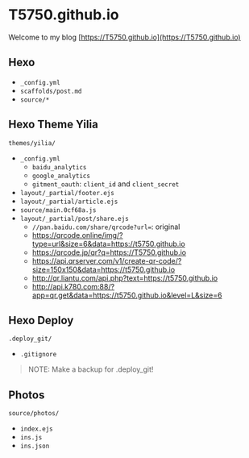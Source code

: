# T5750.github.io
Welcome to my blog [https://T5750.github.io](https://T5750.github.io)

## Hexo
- `_config.yml`
- `scaffolds/post.md`
- `source/*`

## Hexo Theme Yilia
`themes/yilia/`
- `_config.yml`
    - `baidu_analytics`
    - `google_analytics`
    - `gitment_oauth`: `client_id` and `client_secret`
- `layout/_partial/footer.ejs`
- `layout/_partial/article.ejs`
- `source/main.0cf68a.js`
- `layout/_partial/post/share.ejs`
    - `//pan.baidu.com/share/qrcode?url=`: original
    - https://qrcode.online/img/?type=url&size=6&data=https://t5750.github.io
    - https://qrcode.jp/qr?q=https://T5750.github.io
    - https://api.qrserver.com/v1/create-qr-code/?size=150x150&data=https://t5750.github.io
    - http://qr.liantu.com/api.php?text=https://t5750.github.io
    - http://api.k780.com:88/?app=qr.get&data=https://t5750.github.io&level=L&size=6

## Hexo Deploy
`.deploy_git/`
- `.gitignore`

> NOTE: Make a backup for .deploy_git!

## Photos
`source/photos/`
- `index.ejs`
- `ins.js`
- `ins.json`